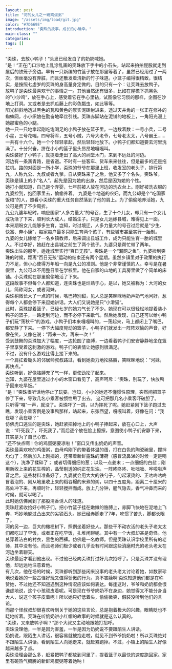 ```yaml
---
layout: post
title: "河的女儿之一碗鸡蛋粥"
image: "/assets/img/load/git.jpg"
color: "#7D669E"
introduction: "奀珠的故事，成长的小确幸。"
main-class: ""
categories: 
tags: []
---
```

“奀珠，去放小鸭子！“头发已经发白了的奶奶喊她。  
”是！“正在门口沙地上乱涂乱画的奀珠放下手中的小石头，站起来拍拍屁股就走到屋后的铁笼子旁边。早有一只新编的竹篮子放在那里等着了，虽然已经用过了一两次，但丝毫没有弄脏，而且还散发着清新的竹子味道。小篮子编得很精致，很结实，是按照七虚岁的奀珠的身高量身定做的。目的只有一个：让奀珠去放鸭子。  
放鸭子是奀珠最喜欢干的事情之一。其他当然还有很多，比如在屋檐下抓黑色的”小沙鸡“，放在手心上，感受着它在手心里钻，试图像它习惯的那样，企图在沙地上打洞。又或者是去抓瓜藤上的彩色瓢虫，如此等等。  
阳光斜斜地透过黑色的瓦和黄色的厚实泥砖射进来，透过天井角的一张正在修补的蜘蛛网，小小织娘在勤奋地牵丝引线。奀珠赤脚站在泥铺的地板上，一角阳光漫上她那蜜色的小腿。  
她一只一只地拿起刚吃饱喝足的小鸭子放在篮子里。一边数着数：一号小兵，二号小星，三号花嘎，四号将军，五号小贼，六号大老爷，七号老太太，八号霸王……一共有十六个。她一个个轻轻拿起，然后轻轻地放下。小鸭子们都知道要去河里洗澡了。十分兴奋，挤在小小的篮子里头昂昂地嘎嘎叫。  
奀珠装好了小鸭子，就提着走出了高大的祠堂木门，来到不远处的河边。  
河边有一条沥青路，是省道。不时有一些客车、货车来来往往，但是最多的还是拖拉机。路的对面是一所小学，奀珠的爷爷在那里上班，收发室的老头子，排行第九，人称九公、九叔或者九爹。自从奀珠来了之后，他又多了个名头，奀珠爷。  
奀珠是镇上的小“名人”。起先是因为她的出身，然后是因为她的个性。  
她打小就知道，自己是个弃婴，七年前被人放在河边的洗衣台上。刚好被洗衣服的九婆捡到，抱回家里去，偷偷养着。
九婆是个地道的农妇，而九公却是个“吃国家饭粮”的人，照看小奀珠的重大任务自然落到了他的肩上。为了偷偷地养活她，九公可是费了不少周折。  
九公九婆年轻时，响应国家“人多力量大”的号召，生了十个儿女，却只有一个女儿成功活了下来，顺利长大成人，结婚生子。只是女儿远嫁县城，难得见上一面。  
本来期盼女儿能够多生育，岂知，时过境迁，人多力量大的号召过后就是“少生、快富、奔小康”，每家每户最多只能生育两个孩子，有些城市甚至实行一胎制。  
九婆的女儿嫁给了一名乡镇教师，后来调出县城工作，成为只能生育一胎的城里人。不过幸好，她赶在出县城之前生了两个孩子。九婆只是帮忙带了两年。  
奀珠出生的那年，适逢城里实行“百日无孩”。奀珠是一个“漏网之鱼”。九婆捡到奀珠的时候，距离“百日无孩”运动的结束还有两个星期。虽然乡镇里对于政策的执行力不足，但小心使得万年船一向是九公的准则。他是个非常谨慎的人。幸亏是在暑假里，九公可以不用整日呆在学校里。他在自家的山地的工具房里做了个简单的床铺。小奀珠就在那里偷偷地活了下来。  
这段故事不但每个人都知道，连奀珠也是烂熟于心，是以，她又被称为：大河的女儿，简称河女，或者河妹。  
奀珠稍微长大了一点的时候，嘴巴特别甜，见人总是笑眯眯地奶声奶气地问好，惹得每个人都会停下来逗她讲话。大人们又说她是只“小滑猫“。  
此时，奀珠提着篮子，已经七岁的她力气长了不少。她现在可以很轻松地提着装小鸭子的篮子，一路走到河边，而不必停下来歇气。然后她发现，自己还可以给小鸭子们玩“荡秋千”的游戏。小鸭子们本来嘎嘎叫的，一荡起来，马上都闭上了嘴巴，都安静了下来。一停下大幅度晃动的篮子，小鸭子们就发出一阵阵欢愉的声音，好像在笑，又像在说：“再来一次，再来一次！”  
受到鼓舞的奀珠加大了幅度，一边抡圆了胳膊，一边看着鸭子们安安静静地坐在篮子里享受着这刺激的游戏。鸭子们的表情让她感到很满足。  
不过，没有什么游戏比得上接下来的。  
一个肩扛着锄头的邻居帅叔叔路过，看到她卖力地抡胳膊，笑眯眯地说：“河妹，再快点。”  
奀珠听到，好像胳膊充了气一样，更使劲抡了起来。  
岂知，九婆在屋里透过小小的木窗口看见了，高声呵斥：“奀珠，别玩了，快放鸭子回来吃早饭。”  
“是！”奀珠很听话地停止了玩耍。岂知，小小的她还不懂惯性原理，突然间把篮子停了下来，导致几名小乘客被惯性甩了出去。
这可把那几名小乘客吓破胆了。  
只听得“嘎”一声，就没了。奀珠吓了一跳，以为摔死了呢。她赶紧刚下篮子跑过去瞧，发现小乘客倒是没事鸭那样，站起来，东张西望，嘎嘎叫着，好像在问：“我在哪？我在哪？”  
仿佛虎口逃生的是奀珠，她赶紧把掉地上的小鸭子捧起来，放在心口上，大声说：“吓死我了，吓死我了。”而后逐个放在脸上擦擦，意图使小鸭子们安静下来，其实是为了自己心安。  
“还不快点啊！你的鸡蛋粥要凉啦！”窗口又传出奶奶的声音。  
奀珠最喜欢吃的鸡蛋粥，由母鸡刚下的带着体温的蛋，打在白色的陶瓷碗里，搅拌均匀了；然后加入上刚摘的，还带着新鲜露珠的薄荷（感冒流鼻涕的时候一定是喝这个），洗净了揉碎了； 或者切得细细的葱；以及一点姜末；一点细细的白盐；刚用新收上来的花生榨的，晶莹剔透的纯正花生油。一阵咚咚咚、咄咄咄、哗啦啦声音之后，这些材料准备好了，九婆就会用大大的铁勺子，勺起滚烫的、正咕咚咕咚冒着泡的、刚从地里收上来的稻谷辗的米煮的粥，以四十五度角，距离二十厘米的高处冲下来，再顺时针，轻轻搅拌而成。放上几分钟，腥气隐去，香气冲鼻而来的时候，就可以喝了。  
此时她仿佛闻到了那股清香诱人的味道。  
奀珠赶紧收拾好小鸭子们，把小竹篮子挂在嫩嫩的胳膊上，赤脚飞快地在泥地上飞奔，巧妙地躲过凸出来的尖锐石头。她已经赤脚走了7年，吃惯了苦头，脚都长眼了。  
河的另一边，巨大的橄榄树下，照例坐着好些人。那些干不动农活的老头子老太太们都吃过了早饭，或者正在吃早饭，扎堆闲聊呢。其中有一个大叔却甚是奇怪。他总穿着洁白的衬衣，黑色的西裤。仿佛是一名教师。但是奀珠认识学校里所有的老师，其中没有他。而且老师们极少或者几乎没有时间跟这些消磨时光的老头老太在河边坐着聊天。  
奀珠最近才看到他出现。不过他已经向奀珠打过好几次招呼了。只是奀珠并没有理他，却远远地注意着他。  
有几次，他在场的时候，奀珠都听到那些闲来没事的老头老太讨论着她，如数家珍地说着她的一些古怪好玩又值得骄傲的行为。真不害臊啊!奀珠知道他们都是在称赞她，不过她还不知道遇到这种情况应该如何表达。每逢这时，爷爷和奶奶都会很谦虚地说，这个小孩顽皮着呢。可是现在爷爷奶奶不在身边，她觉得又不能分身当大人，说这个孩子皮着呢！所以她只好低着头，偷偷微笑，假装没听到他们的言论。  
而那个怪叔叔却很喜欢听到关于她的这些言论，总是抱着极大的兴趣，眼睛眨也不眨地听着。奀珠在听奶奶讲小红帽的故事的时候就是这么认真的。  
“奀珠，又来放鸭子啊？”那个大叔又主动地跟她打招呼。  
奀珠没理他，一半是因为害羞，一半是因为奶奶说不要跟陌生人讲话。  
奶奶说，跟陌生人讲话，很容易就被抱走啦，就见不到爷爷奶奶啦！所以奀珠绝对不跟陌生人讲话。看到陌生人向她走来，就赶紧跑掉。不过，小镇上的陌生人好像越来越多了点。  
奀珠没理会那么多，赶紧把鸭子都放到河里了，提着篮子以最快的速度跑回家。家里有碗热气腾腾的新鲜鸡蛋粥等着她呐！  

